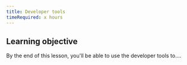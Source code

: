 ```yaml
---
title: Developer tools
timeRequired: x hours
---
```


## Learning objective

By the end of this lesson, you'll be able to use the developer tools to....

